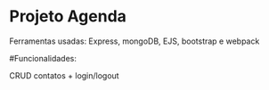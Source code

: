 # Projeto Agenda 
Ferramentas usadas: Express, mongoDB, EJS, bootstrap e webpack

#Funcionalidades: 

CRUD contatos + login/logout
   
